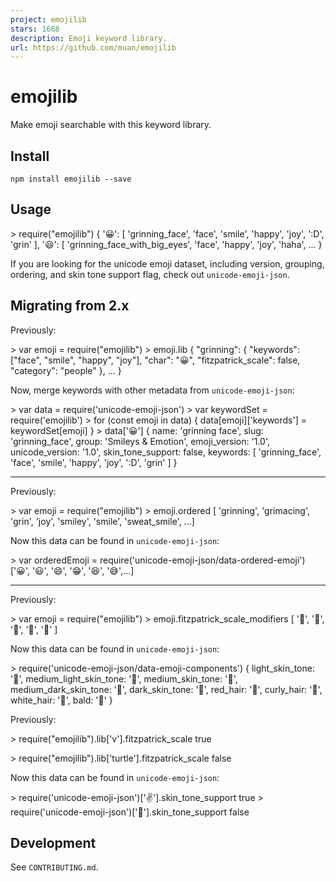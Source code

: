 ```yaml
---
project: emojilib
stars: 1668
description: Emoji keyword library.
url: https://github.com/muan/emojilib
---
```


emojilib
========

Make emoji searchable with this keyword library.

Install
-------

```
npm install emojilib --save
```

Usage
-----

\> require("emojilib")
{
  '😀': \[
    'grinning\_face',
    'face',
    'smile',
    'happy',
    'joy',
    ':D',
    'grin'
  \],
  '😃': \[
    'grinning\_face\_with\_big\_eyes',
    'face',
    'happy',
    'joy',
    'haha',
  ...
}

If you are looking for the unicode emoji dataset, including version, grouping, ordering, and skin tone support flag, check out `unicode-emoji-json`.

Migrating from 2.x
------------------

Previously:

\> var emoji \= require("emojilib")
\> emoji.lib
{
  "grinning": {
    "keywords": \["face", "smile", "happy", "joy"\],
    "char": "😀",
    "fitzpatrick\_scale": false,
    "category": "people"
  },
  ...
}

Now, merge keywords with other metadata from `unicode-emoji-json`:

\> var data \= require('unicode-emoji-json')
\> var keywordSet \= require('emojilib')
\> for (const emoji in data) {
data\[emoji\]\['keywords'\] \= keywordSet\[emoji\]
}
\> data\['😀'\]
{
  name: 'grinning face',
  slug: 'grinning\_face',
  group: 'Smileys & Emotion',
  emoji\_version: '1.0',
  unicode\_version: '1.0',
  skin\_tone\_support: false,
  keywords: \[ 'grinning\_face', 'face', 'smile', 'happy', 'joy', ':D', 'grin' \]
}

* * *

Previously:

\> var emoji \= require("emojilib")
\> emoji.ordered
\[ 'grinning', 'grimacing', 'grin', 'joy', 'smiley', 'smile', 'sweat\_smile', ...\]

Now this data can be found in `unicode-emoji-json`:

\> var orderedEmoji \= require('unicode-emoji-json/data-ordered-emoji')
\['😀', '😃', '😄', '😁', '😆', '😅',...\]

* * *

Previously:

\> var emoji \= require("emojilib")
\> emoji.fitzpatrick\_scale\_modifiers
\[ '🏻', '🏼', '🏽', '🏾', '🏿' \]

Now this data can be found in `unicode-emoji-json`:

\> require('unicode-emoji-json/data-emoji-components')
{
  light\_skin\_tone: '🏻',
  medium\_light\_skin\_tone: '🏼',
  medium\_skin\_tone: '🏽',
  medium\_dark\_skin\_tone: '🏾',
  dark\_skin\_tone: '🏿',
  red\_hair: '🦰',
  curly\_hair: '🦱',
  white\_hair: '🦳',
  bald: '🦲'
}

Previously:

\> require("emojilib").lib\['v'\].fitzpatrick\_scale
true

\> require("emojilib").lib\['turtle'\].fitzpatrick\_scale
false

Now this data can be found in `unicode-emoji-json`:

\> require('unicode-emoji-json')\['✌️'\].skin\_tone\_support
true
\> require('unicode-emoji-json')\['🐢'\].skin\_tone\_support
false

Development
-----------

See `CONTRIBUTING.md`.
